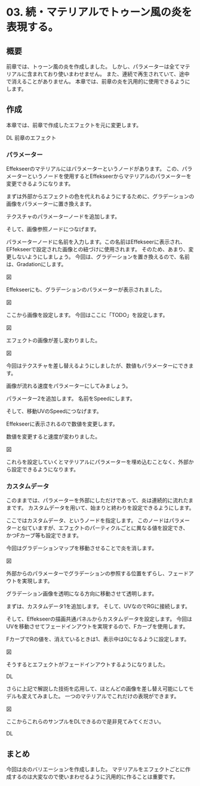 # 03. 続・マテリアルでトゥーン風の炎を表現する。

## 概要

前章では、トゥーン風の炎を作成しました。
しかし、パラメーターは全てマテリアルに含まれており使いまわせません。
また、連続で再生されていて、途中で消えることがありません。
本章では、前章の炎を汎用的に使用できるようにします。

## 作成

本章では、前章で作成したエフェクトを元に変更します。

DL 前章のエフェクト

### パラメーター

Effekseerのマテリアルにはパラメーターというノードがあります。
この、パラメーターというノードを使用するとEffekseerからマテリアルのパラメーターを変更できるようになります。

まずは外部からエフェクトの色を代えれるようにするために、グラデーションの画像をパラメーターに置き換えます。

テクスチャのパラメーターノードを追加します。

そして、画像参照ノードにつなげます。

パラメーターノードに名前を入力します。この名前はEffekseerに表示され、EFfekseerで設定された画像との紐づけに使用されます。
そのため、あまり、変更しないようにしましょう。
今回は、グラデーションを置き換えるので、名前は、Gradationにします。

図

Effekseerにも、グラデーションのパラメーターが表示されました。

図

ここから画像を設定します。
今回はここに「TODO」を設定します。

図

エフェクトの画像が差し変わりました。

図

今回はテクスチャを差し替えるようにしましたが、数値もパラメーターにできます。

画像が流れる速度をパラメーターにしてみましょう。

パラメーター2を追加します。
名前をSpeedにします。

そして、移動UVのSpeedにつなげます。

Effekseerに表示されるので数値を変更します。

数値を変更すると速度が変わりました。

図

これらを設定していくとマテリアルにパラメーターを埋め込むことなく、外部から設定できるようになります。

### カスタムデータ

このままでは、パラメーターを外部にしただけであって、炎は連続的に流れたままです。
カスタムデータを用いて、始まりと終わりを設定できるようにします。

ここではカスタムデータ、というノードを指定します。
このノードはパラメーターと似ていますが、エフェクトのパーティクルごとに異なる値を設定でき、
かつFカーブ等も設定できます。

今回はグラデーションマップを移動させることで炎を消します。

図

外部からのパラメーターでグラデーションの参照する位置をずらし、フェードアウトを実現します。

グラデーション画像を透明になる方向に移動させて透明します。

まずは、カスタムデータ1を追加します。
そして、UVなのでRGに接続します。

そして、Effekseerの描画共通パネルからカスタムデータを設定します。
今回はUVを移動させてフェードインアウトを実現するので、Fカーブを使用します。

FカーブでRの値を、消えているときは1、表示中は0になるように設定します。

図

そうするとエフェクトがフェードインアウトするようになりました。

DL

さらに上記で解説した技術を応用して、ほとんどの画像を差し替え可能にしてモデルも変えてみました。
一つのマテリアルでこれだけの表現ができます。

図

ここからこれらのサンプルをDLできるので是非見てみてください。

DL

## まとめ

今回は炎のバリエーションを作成しました。
マテリアルをエフェクトごとに作成するのは大変なので使いまわせるように汎用的に作ることは重要です。

